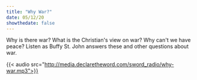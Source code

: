 ```yaml
---
title: "Why War?"
date: 05/12/20
showthedate: false
---
```


Why is there war? What is the Christian's view on war? Why can't we have peace? Listen as Buffy St. John answers these and other questions about war.
<!--more-->
{{< audio src="http://media.declaretheword.com/sword_radio/why-war.mp3">}}
